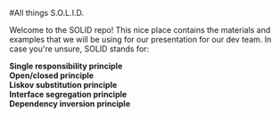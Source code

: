 #All things S.O.L.I.D.

Welcome to the SOLID repo! This nice place contains the materials and examples that
 we will be using for our presentation for our dev team. In case you're unsure, SOLID
 stands for:

**Single responsibility principle**<br>
**Open/closed principle**<br>
**Liskov substitution principle**<br>
**Interface segregation principle**<br>
**Dependency inversion principle**
